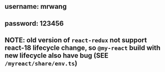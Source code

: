 ## username: mrwang

## password: 123456

## NOTE: old version of `react-redux` not support react-18 lifecycle change, so `@my-react` build with new lifecycle also have bug (SEE `/myreact/share/env.ts`)
